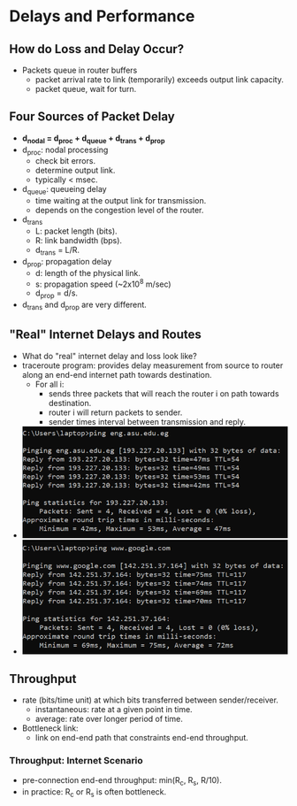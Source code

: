 # Delays and Performance

## How do Loss and Delay Occur?
- Packets queue in router buffers
  - packet arrival rate to link (temporarily) exceeds output link capacity.
  - packet queue, wait for turn.

## Four Sources of Packet Delay
- **d<sub>nodal</sub> = d<sub>proc</sub> + d<sub>queue</sub> + d<sub>trans</sub> + d<sub>prop</sub>**
- d<sub>proc</sub>: nodal processing
  - check bit errors.
  - determine output link.
  - typically < msec.
- d<sub>queue</sub>: queueing delay
  - time waiting at the output link for transmission.
  - depends on the congestion level of the router.
- d<sub>trans</sub>
  - L: packet length (bits).
  - R: link bandwidth (bps).
  - d<sub>trans</sub> = L/R. 
- d<sub>prop</sub>: propagation delay
  - d: length of the physical link.
  - s: propagation speed (~2x10<sup>8</sup> m/sec)
  - d<sub>prop</sub> = d/s.
- d<sub>trans</sub> and d<sub>prop</sub> are very different.

## "Real" Internet Delays and Routes
- What do "real" internet delay and loss look like?
- traceroute program: provides delay measurement from source to router along an end-end internet path towards destination.
  - For all i:
    - sends three packets that will reach the router i on path towards destination.
    - router i will return packets to sender.
    - sender times interval between transmission and reply.
- ![test 1](img.png)
- ![test 2](img_1.png)

## Throughput
- rate (bits/time unit) at which bits transferred between sender/receiver.
  - instantaneous: rate at a given point in time.
  - average: rate over longer period of time.
- Bottleneck link:
  - link on end-end path that constraints end-end throughput.

### Throughput: Internet Scenario
- pre-connection end-end throughput: min(R<sub>c</sub>, R<sub>s</sub>, R/10).
- in practice: R<sub>c</sub> or R<sub>s</sub> is often bottleneck.
